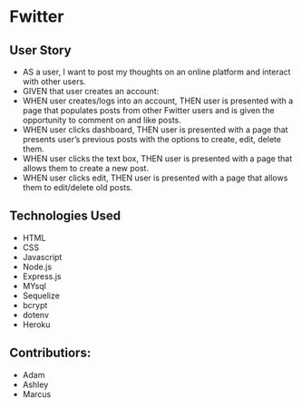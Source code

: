 # Fwitter

## User Story
* AS a user, I want to post my thoughts on an online platform and interact with other users.
* GIVEN that user creates an account:
* WHEN user creates/logs into an account, THEN user is presented with a page that populates posts from other Fwitter users and is given the opportunity to comment on and like posts.
* WHEN user clicks dashboard, THEN user is presented with a page that presents user’s previous posts with the options to create, edit, delete them.
* WHEN user clicks the text box, THEN user is presented with a page that allows them to create a new post.
* WHEN user clicks edit, THEN user is presented with a page that allows them to edit/delete old posts.


## Technologies Used 
* HTML 
* CSS 
* Javascript
* Node.js 
* Express.js 
* MYsql 
* Sequelize 
* bcrypt 
* dotenv
* Heroku 

## Contributiors:
* Adam 
* Ashley 
* Marcus
